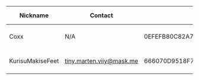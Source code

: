 | Nickname |  Contact | Hashed Fingerprint	| Running | Flags | Last Seen | First Seen | Last Restarted | Advertised Bandwidth | Platform | Version | Version Status | Recommended Version | BridgeDB Distributor | OR Addresses | Transports | BlockList |
|---|---|---|---|---|---|---|---|---|---|---|---|---|---|---|---|---|
|Coxx | N/A | 0EFEFB80C82A76441BE355B56ECEA923977CEF59 | false | V2Dir, Valid | 2025-10-29 06:48:21 | 2025-10-29 01:18:21 | 2025-10-29 01:03:50 | 92160 | Tor 0.4.8.18 on Linux | 0.4.8.18 | recommended | true | moat | 10.157.65.200:60565 | obfs4 | |
|KurisuMakiseFeet | tiny.marten.viiy@mask.me | 666070D9518F768B6E60CE0AA40BA4CCE6BB32EE | true | Running, V2Dir, Valid | 2025-10-29 06:48:21 | 2025-10-29 06:18:21 | 2025-10-29 06:01:29 | 0 | Tor 0.4.8.14 on Linux | 0.4.8.14 | recommended | true | N/A | 10.14.28.117:61649 |  | |
